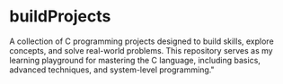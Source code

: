 # buildProjects
A collection of C programming projects designed to build skills, explore concepts, and solve real-world problems. This repository serves as my learning playground for mastering the C language, including basics, advanced techniques, and system-level programming."
